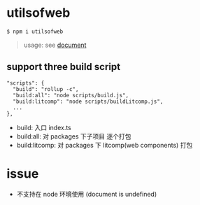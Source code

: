 # utilsofweb

```sh
$ npm i utilsofweb
```

> usage: see [document](https://erluzi.github.io/utilsofweb/#/)

## support three build script

```
"scripts": {
  "build": "rollup -c",
  "build:all": "node scripts/build.js",
  "build:litcomp": "node scripts/buildLitcomp.js",
  ...
},
```

- build: 入口 index.ts
- build:all: 对 packages 下子项目 逐个打包
- build:litcomp: 对 packages 下 litcomp(web components) 打包


# issue

- 不支持在 node 环境使用 (document is undefined)

